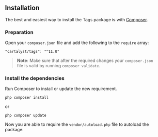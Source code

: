 ## Installation

The best and easiest way to install the Tags package is with [Composer](http://getcomposer.org).

### Preparation

Open your `composer.json` file and add the following to the `require` array:

    "cartalyst/tags": "^11.0"

> **Note:** Make sure that after the required changes your `composer.json` file is valid by running `composer validate`.

### Install the dependencies

Run Composer to install or update the new requirement.

    php composer install

or

    php composer update

Now you are able to require the `vendor/autoload.php` file to autoload the package.

